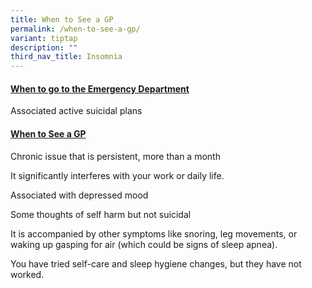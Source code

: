 ```yaml
---
title: When to See a GP
permalink: /when-to-see-a-gp/
variant: tiptap
description: ""
third_nav_title: Insomnia
---
```

<h4><strong><u>When to go to the Emergency Department</u></strong></h4>
<p></p>
<p>Associated active suicidal plans</p>
<p></p>
<h4><strong><u>When to See a GP</u></strong></h4>
<p></p>
<p>Chronic issue that is persistent, more than a month</p>
<p></p>
<p>It significantly interferes with your work or daily life.</p>
<p></p>
<p>Associated with depressed mood</p>
<p></p>
<p>Some thoughts of self harm but not suicidal</p>
<p></p>
<p>It is accompanied by other symptoms like snoring, leg movements, or waking
up gasping for air (which could be signs of sleep apnea).</p>
<p></p>
<p>You have tried self-care and sleep hygiene changes, but they have not
worked.</p>
<p></p>